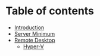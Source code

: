 # Table of contents

* [Introduction](README.md)
* [Server Minimum](server-minimum.md)
* [Remote Desktop](remote-desktop/README.md)
  * [Hyper-V](remote-desktop/hyper-v.md)
